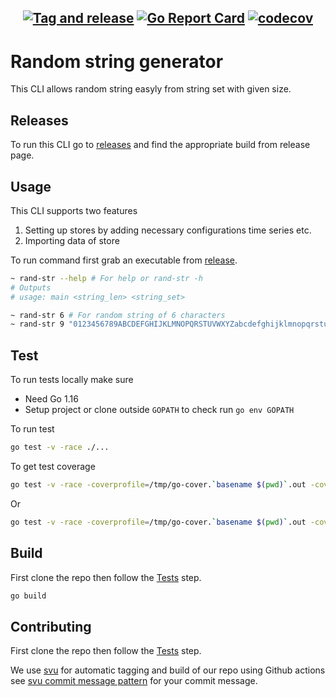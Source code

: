 ## <div align="center">[![Tag and release](https://github.com/arifmahmudrana/rand-str/actions/workflows/test-tag-and-release.yaml/badge.svg)](https://github.com/arifmahmudrana/rand-str/actions/workflows/test-tag-and-release.yaml) [![Go Report Card](https://goreportcard.com/badge/github.com/arifmahmudrana/rand-str)](https://goreportcard.com/report/github.com/arifmahmudrana/rand-str) [![codecov](https://codecov.io/gh/arifmahmudrana/rand-str/branch/main/graph/badge.svg)](https://codecov.io/gh/arifmahmudrana/rand-str)</div>

Random string generator
================

This CLI allows random string easyly from string set with given size.

## Releases
To run this CLI go to [releases](https://github.com/arifmahmudrana/rand-str/releases) and find the appropriate build from release page.

## Usage
This CLI supports two features
1. Setting up stores by adding necessary configurations time series etc.
2. Importing data of store

To run command first grab an executable from [release](#releases).
```sh
~ rand-str --help # For help or rand-str -h
# Outputs
# usage: main <string_len> <string_set>

~ rand-str 6 # For random string of 6 characters
~ rand-str 9 "0123456789ABCDEFGHIJKLMNOPQRSTUVWXYZabcdefghijklmnopqrstuvwxyz" # For random string of 9 characters from "0123456789ABCDEFGHIJKLMNOPQRSTUVWXYZabcdefghijklmnopqrstuvwxyz" set
```

## Test
To run tests locally make sure
- Need Go 1.16
- Setup project or clone outside `GOPATH` to check run `go env GOPATH`

To run test
```sh
go test -v -race ./...
```

To get test coverage
```sh
go test -v -race -coverprofile=/tmp/go-cover.`basename $(pwd)`.out -covermode=atomic ./... && go tool cover -func=/tmp/go-cover.`basename $(pwd)`.out && unlink /tmp/go-cover.`basename $(pwd)`.out
```
Or
```sh
go test -v -race -coverprofile=/tmp/go-cover.`basename $(pwd)`.out -covermode=atomic ./... && go tool cover -html=/tmp/go-cover.`basename $(pwd)`.out && unlink /tmp/go-cover.`basename $(pwd)`.out
```

## Build
First clone the repo then follow the [Tests](#test) step.
```sh
go build
```

## Contributing
First clone the repo then follow the [Tests](#test) step.

We use [svu](https://github.com/caarlos0/svu) for automatic tagging and build of our repo using Github actions see [svu commit message pattern](https://github.com/caarlos0/svu/blob/master/README.md#commit-messages-vs-what-they-do) for your commit message.
